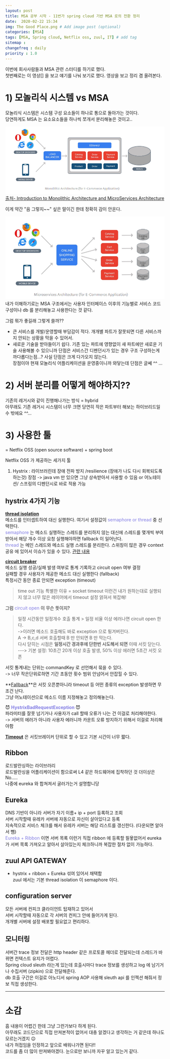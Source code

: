 ```yaml
---
layout: post
title: MSA 공부 시작 - 11번가 spring cloud 기반 MSA 로의 전환 정리
date:  2020-02-22 15:34 
img: The Good Place.png # Add image post (optional)
categories: [MSA]
tags: [MSA, Spring cloud, Netflix oss, zuul, IT] # add tag
sitemap :
changefreq : daily
priority : 1.0
---
```


이번에 회사사람들과 MSA 관련 스터디를 하기로 했다.  
첫번째로는 이 영상[] 을 보고 얘기를 나눠 보기로 했다. 
영상을 보고 정리 겸 올려본다.  


# 1) 모놀리식 시스템 vs MSA
   
  모놀리식 시스템은  시스템 구성 요소들이 하나로 통으로 돌아가는 것이다.  
  당연하게도 MSA 는 요소요소들을 하나씩 쪼개서 분리해놓은 것이고..  
  
![모놀리틱 구조의 예시](/assets/img/2020-02-22-MSA-study1/monolithic.png)  
[출처- Introduction to Monolithic Architecture and MicroServices Architecture](https://medium.com/koderlabs/introduction-to-monolithic-architecture-and-microservices-architecture-b211a5955c63)

  이게 약간 "음 그렇지~~" 싶은 말이긴 한데 정확히 감이 안온다.  

  ![MSA 구조의 예시](/assets/img/2020-02-22-MSA-study1/msa.png)  
  내가 이해하기로는 MSA 구조에서는 사용자 인터페이스 이후의 기능별로  서비스 코드 구성이나 db 를 분리해놓고 사용한다는 것 같다.  

  그럼 뭐가 좋길래 그렇게 쓸까??  
  +  큰  서비스를 개발/운영할때 부담감이 적다.  개개별 파트가 잘못되면 다른 서비스까지 안되는 상황을 막을 수 있어서.   
  +  새로운 기술을 받아들이기 쉽다. 기존 있는 파트에 영향없이 새 파트에만 새로운 기술 사용해볼 수 있으니까
단점은 서비스간 디펜던시가 있는 경우 구조 구성하는게 까다롭다는점...? 사실 단점은 크게 다가오지 않는다.   
장점이야 현재 모놀리식 어플리케이션을 운영중이니까 와닿는데 단점은 글쎄 ^^ ... 


# 2) 서버 분리를 어떻게 해야하지??
  기존의 레거시와 같이 진행해나가는 방식 = hybrid  
  아무래도 기존 레거시 시스템이 너무 크면 당연히 작은 파트부터 해보는 하이브리드일 수 밖에요 ^^...  


# 3) 사용한 툴
= Netflix OSS (open source software)  + spring boot

Netflix OSS 가 제공하는 세가지 툴
1) Hystrix : 라이브러린데 장애 전파 방지 /resilience (장애가 나도 다시 회복되도록 하는것)
장점 -> java vm 만 있으면 그냥 상속받아서 사용할 수 있음
        or  어노테이션/ 스프링의 디펜던시로 바로 적용 가능

## **hystrix 4가지 기능**
   **<u>thread isolation</u>**   
    메소드를 인터셉트하여 대신 실행한다.  여기서 설정값이 <span style="color:#827DE4">semaphore or thread </span>   중 선택한다.   
    <span style="color:#827DE4">semaphore</span>  는 메소드 실행하는 스레드를 분리하지 않는 대신에  스레드를 몇개씩 부여받아서 해당 개수 이상 요청 실행해야하면 fallback 이  일어난다.  
    <span style="color:#827DE4">thread</span> 는  메인 스레드와 메소드 실행 스레드를 분리한다.  스위칭이 많은 경우  context 공유 에 있어서 이슈가 있을 수 있다. [관련 내용](https://www.logicbig.com/tutorials/spring-framework/spring-cloud/hystrix-thread-local-context-propagation.html)  

  **<u>circuit breaker </u>**  
  메소드 실행 성공/실패 발생 여부로 통계 기록하고 circuit open 여부 결정  
  실패할 경우 사용자가 제공한 메소드 대신 실행한다 (fallback)  
  특정시간 동안 종료 안되면 exception (timeout)  
  > time out 기능 특별한 이유 = socket timeout 이런건 내가 원하는대로 실행되지 않고 너무 많은  레이어에서 timeout 설정 얽혀서 복잡해!  

  그럼  <span style="color:#827DE4">circuit open</span> 이 무슨 뜻이지?  
> 일정 시간동안 일정개수 호출 통계 > 일정 비율 이상 에러나면  circuit open 한다.   
  ->이러면 메소드 호출해도 바로 exception 으로 튕겨버린다.  
    A -> B,c,d 서버 호출할때 B 만 안되면 B 만 막는다.  
  다시 닫히는 시점은  **일정시간 경과후에 단한번 시도해서 되면** 이때 서킷 닫는다.  
---> 기본 설정: 10초간 20개 이상 호출 발생, 50% 이상 에러면 5초간 서킷 오픈   

  서킷 통계내는  단위는 commandKey 로 선언해서 묶을 수 있다.   
  -> 너무 작은단위로하면 기간 초동안 횟수 범위 안넘어서 안잡힐 수 있다.  

**<u>Fallback</u>**은 서킷 오픈뿐아니라 timeout 등 어떤 종류의  exception 발생하면 무조건 난다.   
그냥 어노테이션으로  메소드 이름 지정해놓고 정의해놓는다.     

 😈<span style="color:#827DE4"> **HystrixBadRequestException**</span>   😈   
파라미터를 잘못 넘기거나 사용자가 call 할때 오류가 나는 건 이걸로 처리해야한다.   
-> 서버의 에러가 아니라 사용자 에러니까 카운트 오류 방지하기 위해서 이걸로 처리해야함  

**<u>Timeout</u>** 은 서킷브레이커 단위로 할 수 있고 기본 시간이 너무 짧다. 


## Ribbon 
 로드발란싱하는 라이브러리  
 로드발란싱을 어플리케이션이 함으로써 L4 같은 하드웨어에 집착하던 것 더이상은 No.....  
 나중에 eureka 와 합쳐져서 굴러가는거 설명합니당  

## Eureka
 DNS 기반이 아니라 서버가 자기 이름+ ip + port 등록하고 조회  
 서버 시작할때 유레카 서버에 자동으로 자신이 살아있다고 등록  
 지속적으로 서비스 체크를 해서 유레카 서버는 해당 리스트를 갱신한다.  (다운되면 알아서 뺌)  
 <span style="color:#827DE4"> Eureka + Ribbon </span> 이면 서버 목록 이런거 직접 ribbon 에 등록할 필욯없어서 eureka 가 서버 목록 가져오고  알아서 살아있는지 체크하니까 복잡한 절차 없이 가능하다.   


## zuul API GATEWAY 
 + hystrix + ribbon + Eureka 섞여 있어서  채택함   
zuul 에서는 기본 thread isolation 이 semaphore 이다.  

## configuration server 
모든 서버에 컨피크 클라이언트  탑재하고 있어서   
서버 시작할때 자동으로  각 서버의 컨피그 안에 들어가게 된다.  
개개별 서버에 설정 배포할 필요없고 편리하다.   

## 모니터링  

서버간 trace 정보 전달은 http header 같은  프로토콜 헤더로 전달되는데 스레드가 바뀌면 컨텍스트 유지가 어렵다.  
Spring cloud sleuth 라는게 있는데 호출시마다 trace 정보를 생성하고  log 에 남기거나 수집서버 (zipkin) 으로 전달해준다.    
db 호출 구간은 이걸로 아노디서 spring AOP 사용해 sleuth api 를 인젝션 해줘서 정보 직접 생성한다.  

***

# 소감

흠 내용이 어렵긴 한데 그냥 그런가보다 하게 된다.  
아무래도 코드단으로 직접 만져본적이 없어서 대충 알겠다고 생각하는 거 같은데 하나도 모르는거겠지 😉  
내가 허접임을 인정하고 앞으로 배워나가면 된다!!  
코드를 좀 더 많이 만져봐야겠다.  눈으로만 보니까 자꾸 알고 있는거 같다.  




